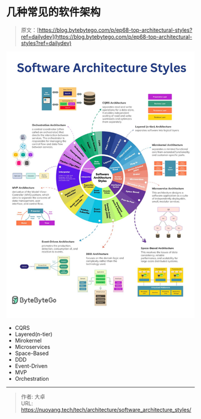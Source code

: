 # 几种常见的软件架构




> 原文：[https://blog.bytebytego.com/p/ep68-top-architectural-styles?ref=dailydev](https://blog.bytebytego.com/p/ep68-top-architectural-styles?ref=dailydev)

![img](index.assets/software_architecture_styles.jpeg)

- CQRS
- Layered(n-tier)
- Mirokernel
- Microservices
- Space-Based
- DDD
- Event-Driven
- MVP
- Orchestration

---

> 作者: 大卓  
> URL: https://nuoyang.tech/tech/architecture/software_architecture_styles/  

